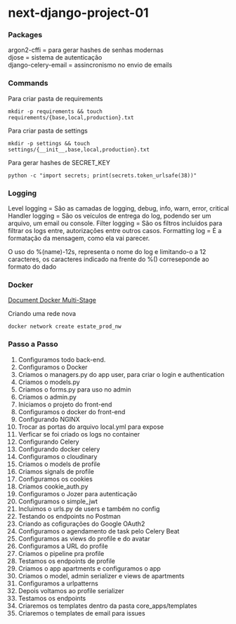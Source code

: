 # next-django-project-01
 
### Packages
argon2-cffi = para gerar hashes de senhas modernas </br>
djose = sistema de autenticação </br>
django-celery-email = assincronismo no envio de emails


### Commands
Para criar pasta de requirements
```
mkdir -p requirements && touch requirements/{base,local,production}.txt
```

Para criar pasta de settings
```
mkdir -p settings && touch settings/{__init__,base,local,production}.txt
```

Para gerar hashes de SECRET_KEY
```
python -c "import secrets; print(secrets.token_urlsafe(38))"
```


### Logging
Level logging = São as camadas de logging, debug, info, warn, error, critical
Handler logging = São os veículos de entrega do log, podendo ser um arquivo, um email ou console.
Filter logging = São os filtros incluidos para filtrar os logs entre, autorizações entre outros casos.
Formatting log = É a formatação da mensagem, como ela vai parecer.

O uso do %(name)-12s, representa o nome do log e limitando-o a 12 caracteres, os caracteres indicado na frente do %() correseponde ao formato do dado


### Docker
[Document Docker Multi-Stage](https://docs.docker.com/build/building/multi-stage/)

Criando uma rede nova
```
docker network create estate_prod_nw
```


### Passo a Passo
1. Configuramos todo back-end.
2. Configuramos o Docker
3. Criamos o managers.py do app user, para criar o login e authentication
4. Criamos o models.py
5. Criamos o forms.py para uso no admin
6. Criamos o admin.py
7. Iniciamos o projeto do front-end
8. Configuramos o docker do front-end
9. Configurando NGINX
10. Trocar as portas do arquivo local.yml para expose
11. Verficar se foi criado os logs no container
12. Configurando Celery
13. Configurando docker celery
14. Configuramos o cloudinary
15. Criamos o models de profile
16. Criamos signals de profile
17. Configuramos os cookies
18. Criamos cookie_auth.py
19. Configuramos o Jozer para autenticação
20. Configuramos o simple_jwt
21. Incluimos o urls.py de users e também no config
22. Testando os endpoints no Postman
23. Criando as cofigurações do Google OAuth2
24. Configuramos o agendamento de task pelo Celery Beat
25. Configuramos as views do profile e do avatar
26. Configuramos a URL do profile
27. Criamos o pipeline pra profile
28. Testamos os endpoints de profile
29. Criamos o app apartments e configuramos o app
30. Criamos o model, admin serializer e views de apartments
31. Configuramos a urlpatterns
32. Depois voltamos ao profile serializer
33. Testamos os endpoints
34. Criaremos os templates dentro da pasta core_apps/templates
35. Criaremos o templates de email para issues